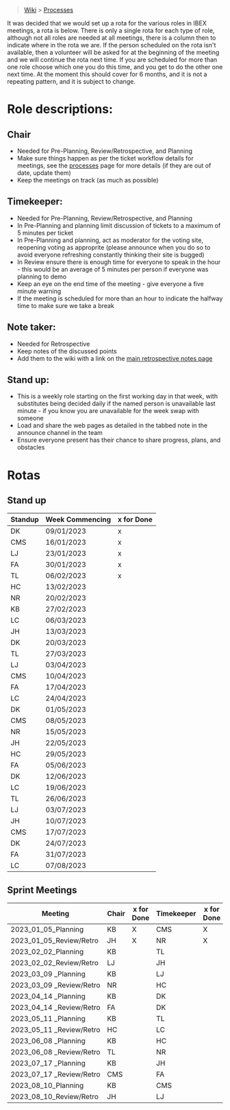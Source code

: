 > [Wiki](Home) > [Processes](Processes)

It was decided that we would set up a rota for the various roles in IBEX meetings, a rota is below. There is only a single rota for each type of role, although not all roles are needed at all meetings, there is a column then to indicate where in the rota we are. If the person scheduled on the rota isn't available, then a volunteer will be asked for at the beginning of the meeting and we will continue the rota next time. If you are scheduled for more than one role choose which one you do this time, and you get to do the other one next time. At the moment this should cover for 6 months, and it is not a repeating pattern, and it is subject to change.

# Role descriptions:
## Chair 
* Needed for Pre-Planning, Review/Retrospective, and Planning
* Make sure things happen as per the ticket workflow details for meetings, see the [processes](Processes) page for more details (if they are out of date, update them)
* Keep the meetings on track (as much as possible)

## Timekeeper:
* Needed for Pre-Planning, Review/Retrospective, and Planning
* In Pre-Planning and planning limit discussion of tickets to a maximum of 5 minutes per ticket
* In Pre-Planning and planning, act as moderator for the voting site, reopening voting as approprite (please announce when you do so to avoid everyone refreshing constantly thinking their site is bugged)
* In Review ensure there is enough time for everyone to speak in the hour - this would be an average of 5 minutes per person if everyone was planning to demo
* Keep an eye on the end time of the meeting - give everyone a five minute warning
* If the meeting is scheduled for more than an hour to indicate the halfway time to make sure we take a break

## Note taker:
* Needed for Retrospective
* Keep notes of the discussed points
* Add them to the wiki with a link on the [main retrospective notes page](Retrospective-Notes)

## Stand up:
* This is a weekly role starting on the first working day in that week, with substitutes being decided daily if the named person is unavailable last minute - if you know you are unavailable for the week swap with someone
* Load and share the web pages as detailed in the tabbed note in the announce channel in the team
* Ensure everyone present has their chance to share progress, plans, and obstacles

# Rotas

## Stand up
 | Standup | Week Commencing | x for Done |
 |--- | --- | --- |
 |DK | 09/01/2023 |x |
 |CMS | 16/01/2023 |x |
 |LJ | 23/01/2023 |x |
 |FA | 30/01/2023 | x |
 |TL | 06/02/2023 | x |
 |HC | 13/02/2023 | |
 |NR | 20/02/2023 | |
 |KB | 27/02/2023 | |
 |LC | 06/03/2023 | |
 |JH | 13/03/2023 | |
 |DK | 20/03/2023 | |
 |TL | 27/03/2023 | |
 |LJ | 03/04/2023 | |
 |CMS | 10/04/2023 | |
 |FA | 17/04/2023 | |
 |LC | 24/04/2023 | |
 |DK | 01/05/2023 | |
 |CMS | 08/05/2023 | |
 |NR | 15/05/2023 | |
 |JH | 22/05/2023 | |
 |HC | 29/05/2023 | |
 |FA | 05/06/2023 | |
 |DK | 12/06/2023 | |
 |LC | 19/06/2023 | |
 |TL | 26/06/2023 | |
 |LJ | 03/07/2023 | |
 |JH | 10/07/2023 | |
 |CMS | 17/07/2023 | |
 |DK | 24/07/2023 | |
 |FA | 31/07/2023 | |
 |LC | 07/08/2023 | |


## Sprint Meetings
| Meeting| Chair | x for Done | Timekeeper | x for Done | Note taker | x for Done |
| ---| --- | --- | ---| --- | --- | --- |
| 2023_01_05_Planning| KB | X | CMS| X | |  |
| 2023_01_05_Review/Retro| JH | X | NR| X | DK| X |
| 2023_02_02_Planning| KB |  | TL|  | |  |
| 2023_02_02_Review/Retro| LJ |  | JH|  | HC|  |
| 2023_03_09 _Planning| KB |  | LJ|  | |  |
| 2023_03_09 _Review/Retro| NR |  | HC|  | JH|  |
| 2023_04_14 _Planning| KB |  | DK|  | |  |
| 2023_04_14 _Review/Retro| FA |  | DK|  | TL|  |
| 2023_05_11 _Planning| KB |  | TL|  | |  |
| 2023_05_11 _Review/Retro| HC |  | LC|  | NR|  |
| 2023_06_08 _Planning| KB |  | HC|  | |  |
| 2023_06_08 _Review/Retro| TL |  | NR|  | HC|  |
| 2023_07_17 _Planning| KB |  | JH|  | |  |
| 2023_07_17 _Review/Retro| CMS |  | FA|  | LJ| |
| 2023_08_10_Planning| KB |  | CMS|  | |  |
| 2023_08_10_Review/Retro| JH |  | LJ|  | LC|  |

